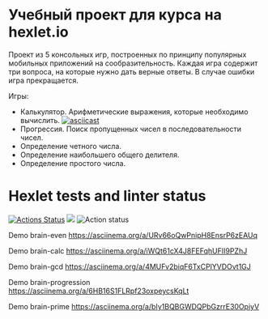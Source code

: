 # Учебный проект для курса на hexlet.io
Проект из 5 консольных игр, построенных по принципу популярных мобильных приложений на сообразительность. Каждая игра содержит три вопроса, на которые нужно дать верные ответы. В случае ошибки игра прекращается.

Игры:
* Калькулятор. Арифметические выражения, которые необходимо вычислить.
[![asciicast](https://asciinema.org/a/n7GegHYy7k8QDtBocXZuiIV58.jpg)](https://asciinema.org/a/n7GegHYy7k8QDtBocXZuiIV58)
* Прогрессия. Поиск пропущенных чисел в последовательности чисел.
* Определение четного числа.
* Определение наибольшего общего делителя.
* Определение простого числа.

# Hexlet tests and linter status

[![Actions Status](https://github.com/AlinaShatalova/frontend-project-lvl1/workflows/hexlet-check/badge.svg)](https://github.com/AlinaShatalova/frontend-project-lvl1/actions)
<a href="https://codeclimate.com/github/AlinaShatalova/frontend-project-lvl1/maintainability"><img src="https://api.codeclimate.com/v1/badges/973e6f05bc1de6a9dc25/maintainability" /></a>
![Action status](https://github.com/AlinaShatalova/frontend-project-lvl1/actions/workflows/superlinter.yml/badge.svg)

Demo brain-even https://asciinema.org/a/URv66oQwPnipH8EnsrP6zEAUq

Demo brain-calc https://asciinema.org/a/iWQt61cX4J8FEFqhUFII9PZhJ

Demo brain-gcd https://asciinema.org/a/4MUFv2biqF6TxCPlYVDOvt1GJ

Demo brain-progression https://asciinema.org/a/6HB16S1FLRpf23oxpeycsKqLt

Demo brain-prime https://asciinema.org/a/bIy1BQBGWDQPbGzrrE30OpiyV
